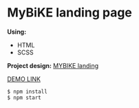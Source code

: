 # MyBiKE landing page
**Using:**
 - HTML
 - SCSS

**Project design:** [MYBIKE landing](https://www.figma.com/file/NZQAIydtHo5QkINyGLHNcq/BIKE-New-Version?node-id=0%3A1)

[DEMO LINK](https://deezhizyu.github.io/layout_landing-page/)

    $ npm install
    $ npm start
